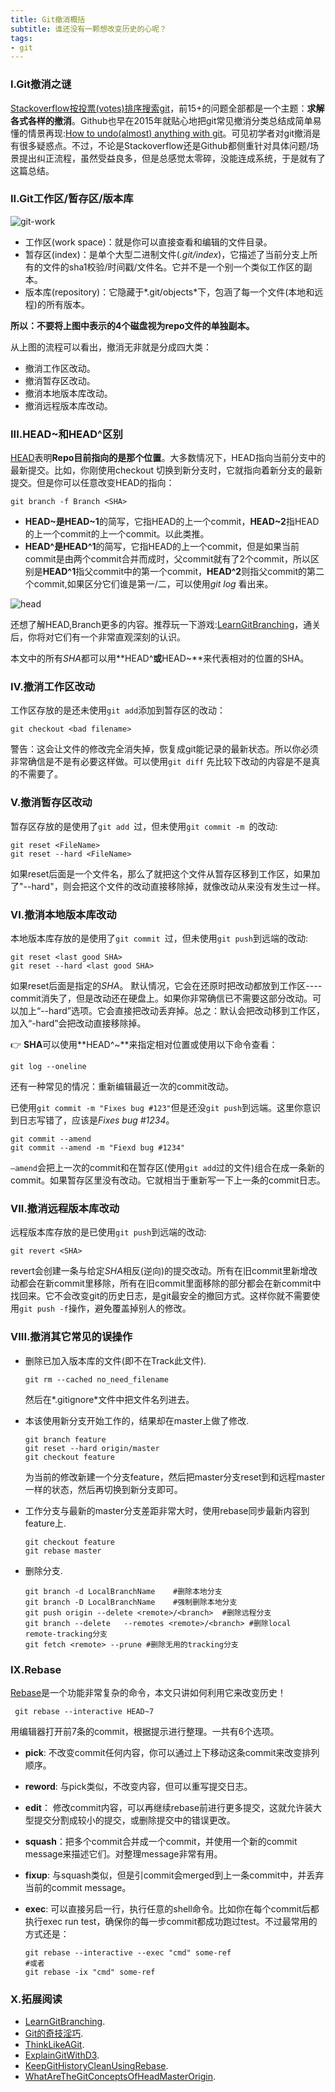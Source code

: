 ```yaml
---
title: Git撤消概括
subtitle: 谁还没有一颗想改变历史的心呢？
tags:
- git
---
```


### I.Git撤消之谜

[Stackoverflow按投票(votes)排序搜索git](https://stackoverflow.com/questions/tagged/git?sort=votes&pageSize=30)，前15+的问题全部都是一个主题：**求解各式各样的撤消**。Github也早在2015年就贴心地把git常见撤消分类总结成简单易懂的情景再现:[How to undo(almost) anything with git](https://blog.github.com/2015-06-08-how-to-undo-almost-anything-with-git/)。可见初学者对git撤消是有很多疑惑点。不过，不论是Stackoverflow还是Github都侧重针对具体问题/场景提出纠正流程，虽然受益良多，但是总感觉太零碎，没能连成系统，于是就有了这篇总结。

### II.Git工作区/暂存区/版本库

![git-work](/notes/images/git-work.jpg)

- 工作区(work space)：就是你可以直接查看和编辑的文件目录。
-  暂存区(index)：是单个大型二进制文件(*.git/index*)，它描述了当前分支上所有的文件的sha1校验/时间戳/文件名。它并不是一个别一个类似工作区的副本。
- 版本库(repository)：它隐藏于*.git/objects*下，包涵了每一个文件(本地和远程)的所有版本。

**所以：不要将上图中表示的4个磁盘视为repo文件的单独副本。**

从上图的流程可以看出，撤消无非就是分成四大类：

* 撤消工作区改动。
* 撤消暂存区改动。
* 撤消本地版本库改动。
* 撤消远程版本库改动。

### III.HEAD~和HEAD^区别

[HEAD](https://stackoverflow.com/questions/8196544/what-are-the-git-concepts-of-head-master-origin)表明**Repo目前指向的是那个位置**。大多数情况下，HEAD指向当前分支中的最新提交。比如，你刚使用checkout 切换到新分支时，它就指向着新分支的最新提交。但是你可以任意改变HEAD的指向：

```shell
git branch -f Branch <SHA>
```

- **HEAD~**是**HEAD~1**的简写，它指HEAD的上一个commit，**HEAD~2**指HEAD的上一个commit的上一个commit。以此类推。
- **HEAD^**是**HEAD^1**的简写，它指HEAD的上一个commit，但是如果当前commit是由两个commit合并而成时，父commit就有了2个commit，所以区别是**HEAD^1**指父commit中的第一个commit，**HEAD^2**则指父commit的第二个commit,如果区分它们谁是第一/二，可以使用*git log* 看出来。

![head](/notes/images/git-graph.svg)

还想了解HEAD,Branch更多的内容。推荐玩一下游戏:[LearnGitBranching](https://learngitbranching.js.org/)，通关后，你将对它们有一个非常直观深刻的认识。

本文中的所有*SHA*都可以用**HEAD^**或**HEAD~**来代表相对的位置的SHA。

### IV.撤消工作区改动

工作区存放的是还未使用`git add`添加到暂存区的改动：

```shell
git checkout <bad filename>
```

警告：这会让文件的修改完全消失掉，恢复成git能记录的最新状态。所以你必须非常确信是不是有必要这样做。可以使用`git diff` 先比较下改动的内容是不是真的不需要了。

### V.撤消暂存区改动

暂存区存放的是使用了`git add `过，但未使用`git commit -m `的改动:

```shell
git reset <FileName> 
git reset --hard <FileName>
```

如果reset后面是一个文件名，那么了就把这个文件从暂存区移到工作区，如果加了"--hard"，则会把这个文件的改动直接移除掉，就像改动从来没有发生过一样。

### VI.撤消本地版本库改动

本地版本库存放的是使用了`git commit `过，但未使用`git push`到远端的改动:

```shell
git reset <last good SHA> 
git reset --hard <last good SHA>
```

如果reset后面是指定的*SHA*。 默认情况，它会在还原时把改动都放到工作区----commit消失了，但是改动还在硬盘上。如果你非常确信已不需要这部分改动。可以加上“--hard”选项。它会直接把改动丢弃掉。总之：默认会把改动移到工作区，加入“-hard”会把改动直接移除掉。

👉 **SHA**可以使用**HEAD^~**来指定相对位置或使用以下命令查看：

```shell
git log --oneline
```

还有一种常见的情况：重新编辑最近一次的commit改动。

已使用`git commit -m "Fixes bug #123"`但是还没`git push`到远端。这里你意识到日志写错了，应该是*Fixes bug #1234*。

```shell
git commit --amend
git commit --amend -m "Fiexd bug #1234"
```

`—amend`会把上一次的commit和在暂存区(使用`git add`过的文件)组合在成一条新的commit。如果暂存区里没有改动。它就相当于重新写一下上一条的commit日志。

### VII.撤消远程版本库改动

远程版本库存放的是已使用`git push`到远端的改动:

```shell
git revert <SHA>
```

revert会创建一条与给定*SHA*相反(逆向)的提交改动。所有在旧commit里新增改动都会在新commit里移除，所有在旧commit里面移除的部分都会在新commit中找回来。它不会改变git的历史日志，是git最安全的撤回方式。这样你就不需要使用`git push -f`操作，避免覆盖掉别人的修改。

### VIII.撤消其它常见的误操作

* 删除已加入版本库的文件(即不在Track此文件).

  ```shell
  git rm --cached no_need_filename
  ```

  然后在*.gitignore*文件中把文件名列进去。

* 本该使用新分支开始工作的，结果却在master上做了修改.

  ```shell
  git branch feature
  git reset --hard origin/master
  git checkout feature
  ```

  为当前的修改新建一个分支feature，然后把master分支reset到和远程master一样的状态，然后再切换到新分支即可。

* 工作分支与最新的master分支差距非常大时，使用rebase同步最新内容到feature上.

  ```shell
  git checkout feature
  git rebase master
  ```

* 删除分支.

  ```shell
  git branch -d LocalBranchName    #删除本地分支
  git branch -D LocalBranchName    #强制删除本地分支
  git push origin --delete <remote>/<branch>  #删除远程分支
  git branch --delete	--remotes <remote>/<branch> #删除local remote-tracking分支
  git fetch <remote> --prune #删除无用的tracking分支
  ```


### IX.Rebase

[Rebase](https://git-scm.com/docs/git-rebase)是一个功能非常复杂的命令，本文只讲如何利用它来改变历史！

```shell
 git rebase --interactive HEAD~7
```

用编辑器打开前7条的commit，根据提示进行整理。一共有6个选项。

* **pick**: 不改变commit任何内容，你可以通过上下移动这条commit来改变排列顺序。

* **reword**: 与pick类似，不改变内容，但可以重写提交日志。

* **edit**： 修改commit内容，可以再继续rebase前进行更多提交，这就允许装大型提交分割成较小的提交，或删除提交中的错误更改。

* **squash**：把多个commit合并成一个commit，并使用一个新的commit message来描述它们。对整理message非常有用。

* **fixup**: 与squash类似，但是引commit会merged到上一条commit中，并丢弃当前的commit message。

* **exec**: 可以直接另启一行，执行任意的shell命令。比如你在每个commit后都执行exec run test，确保你的每一步commit都成功跑过test。不过最常用的方式还是：

  ```shell
  git rebase --interactive --exec "cmd" some-ref
  #或者
  git rebase -ix "cmd" some-ref
  ```

### X.拓展阅读

- [LearnGitBranching](https://learngitbranching.js.org/).
- [Git的奇技淫巧](https://github.com/521xueweihan/git-tips).
- [ThinkLikeAGit](http://think-like-a-git.net/tldr.html).
- [ExplainGitWithD3](http://onlywei.github.io/explain-git-with-d3/).
- [KeepGitHistoryCleanUsingRebase](https://blog.theodo.fr/2018/09/keep-git-history-clean-using-rebase/#disqus_thread).
- [WhatAreTheGitConceptsOfHeadMasterOrigin](https://stackoverflow.com/questions/8196544/what-are-the-git-concepts-of-head-master-origin).
